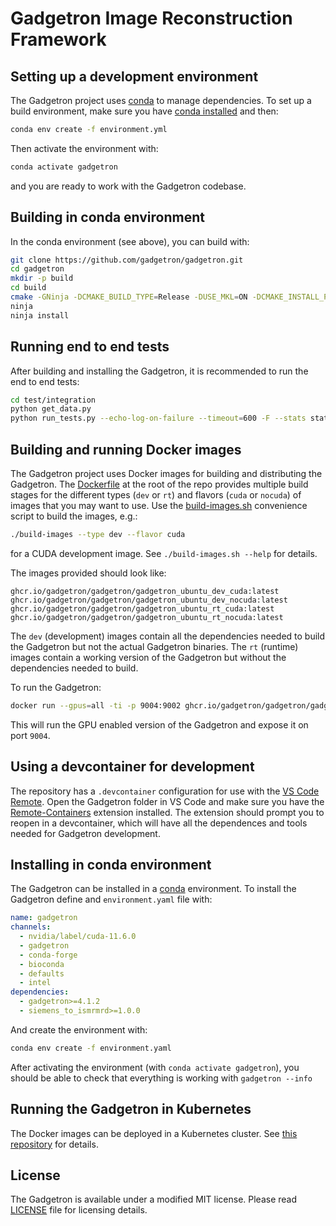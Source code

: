 # Gadgetron Image Reconstruction Framework

## Setting up a development environment

The Gadgetron project uses [conda](ttps://conda.io) to manage dependencies. To set up a build environment, make sure you have [conda installed](https://docs.conda.io/projects/conda/en/latest/user-guide/install/index.html) and then:

```bash
conda env create -f environment.yml
```

Then activate the environment with:

```bash
conda activate gadgetron
```

and you are ready to work with the Gadgetron codebase.

## Building in conda environment

In the conda environment (see above), you can build with:

```bash
git clone https://github.com/gadgetron/gadgetron.git
cd gadgetron
mkdir -p build
cd build
cmake -GNinja -DCMAKE_BUILD_TYPE=Release -DUSE_MKL=ON -DCMAKE_INSTALL_PREFIX=${CONDA_PREFIX} ../
ninja
ninja install
```

## Running end to end tests

After building and installing the Gadgetron, it is recommended to run the end to end tests:

```bash
cd test/integration
python get_data.py
python run_tests.py --echo-log-on-failure --timeout=600 -F --stats stats.csv cases/*
```

## Building and running Docker images

The Gadgetron project uses Docker images for building and distributing the Gadgetron. The [Dockerfile](Dockerfile) at the root of the repo provides multiple build stages for the different types (`dev` or `rt`) and flavors (`cuda` or `nocuda`) of images that you may want to use. Use the [build-images.sh](build-images.sh) convenience script to build the images, e.g.:

```bash
./build-images --type dev --flavor cuda
```

for a CUDA development image. See `./build-images.sh --help` for details. 

The images provided should look like:

```
ghcr.io/gadgetron/gadgetron/gadgetron_ubuntu_dev_cuda:latest
ghcr.io/gadgetron/gadgetron/gadgetron_ubuntu_dev_nocuda:latest
ghcr.io/gadgetron/gadgetron/gadgetron_ubuntu_rt_cuda:latest
ghcr.io/gadgetron/gadgetron/gadgetron_ubuntu_rt_nocuda:latest
```

The `dev` (development) images contain all the dependencies needed to build the Gadgetron but not the actual Gadgetron binaries. The `rt` (runtime) images contain a working version of the Gadgetron but without the dependencies needed to build.

To run the Gadgetron:

```bash
docker run --gpus=all -ti -p 9004:9002 ghcr.io/gadgetron/gadgetron/gadgetron_ubuntu_rt_cuda:latest
```

This will run the GPU enabled version of the Gadgetron and expose it on port `9004`.

## Using a devcontainer for development

The repository has a `.devcontainer` configuration for use with the [VS Code Remote](https://code.visualstudio.com/docs/remote/remote-overview). Open the Gadgetron folder in VS Code and make sure you have the [Remote-Containers](https://marketplace.visualstudio.com/items?itemName=ms-vscode-remote.remote-containers) extension installed. The extension should prompt you to reopen in a devcontainer, which will have all the dependences and tools needed for Gadgetron development.

## Installing in conda environment

The Gadgetron can be installed in a [conda](https://conda.io) environment. To install the Gadgetron define and `environment.yaml` file with:

```yaml
name: gadgetron
channels:
  - nvidia/label/cuda-11.6.0
  - gadgetron
  - conda-forge
  - bioconda
  - defaults
  - intel
dependencies:
  - gadgetron>=4.1.2
  - siemens_to_ismrmrd>=1.0.0
```

And create the environment with:

```bash
conda env create -f environment.yaml
```

After activating the environment (with `conda activate gadgetron`), you should be able to check that everything is working with `gadgetron --info`

## Running the Gadgetron in Kubernetes

The Docker images can be deployed in a Kubernetes cluster. See [this repository](https://github.com/Microsoft/gadgetron-azure) for details.

## License

The Gadgetron is available under a modified MIT license. Please read [LICENSE](LICENSE) file for licensing details.
